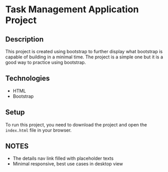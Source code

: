 # Task Management Application Project

## Description
This project is created using bootstrap to further display what bootstrap is capable of building in a minimal time. The project is a simple one but it is a good way to practice using bootstrap.

## Technologies
- HTML
- Bootstrap

## Setup
To run this project, you need to download the project and open the `index.html` file in your browser.

## NOTES
- The details nav link filled with placeholder texts
- Minimal responsive, best use cases in desktop view
